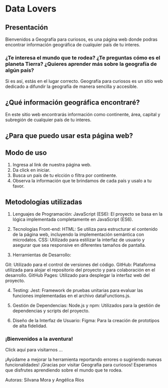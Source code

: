 # Data Lovers

## Presentación

Bienvenidos a Geografía para curiosos, es una página web donde podras encontrar información geográfica de cualquier país de tu interes. 

### ¿Te interesa el mundo que te rodea? ¿Te preguntas cómo es el planeta Tierra? ¿Quieres aprender más sobre la geografía de algún país?

Si es así, estás en el lugar correcto. Geografía para curiosos es un sitio web dedicado a difundir la geografía de manera sencilla y accesible.

## ¿Qué información geográfica encontraré? 

En este sitio web encontrarás información como continente, área, capital y subregión de cualquier país de tu interes. 

## ¿Para que puedo usar esta página web?

## Modo de uso

1. Ingresa al link de nuestra página web.
2. Da click en iniciar.
3. Busca un país de tu elcción o filtra por continente. 
4. Observa la información que te brindamos de cada país y usalo a tu favor. 

## Metodologías utilizadas 

1. Lenguajes de Programación:
JavaScript (ES6): El proyecto se basa en la lógica implementada completamente en JavaScript (ES6).

2. Tecnologías Front-end:
HTML: Se utiliza para estructurar el contenido de la página web, incluyendo la implementación semántica con microdatos.
CSS: Utilizado para estilizar la interfaz de usuario y asegurar que sea responsive en diferentes tamaños de pantalla.

3. Herramientas de Desarrollo:

Git: Utilizado para el control de versiones del código.
GitHub: Plataforma utilizada para alojar el repositorio del proyecto y para colaboración en el desarrollo.
GitHub Pages: Utilizado para desplegar la interfaz web del proyecto.

4. Testing:
Jest: Framework de pruebas unitarias para evaluar las funciones implementadas en el archivo dataFunctions.js.

5. Gestión de Dependencias:
Node.js y npm: Utilizados para la gestión de dependencias y scripts del proyecto.

7. Diseño de la Interfaz de Usuario:
Figma: Para la creación de prototipos de alta fidelidad. 

### ¡Bienvenidos a la aventura! 
Click aquí  para visitarnos ...

¡Ayúdame a mejorar la herramienta reportando errores o sugiriendo nuevas funcionalidades! ¡Gracias por visitar Geografía para curiosos! Esperamos que disfrutes aprendiendo sobre el mundo que te rodea.

Autoras: Silvana Mora y Angélica Ríos